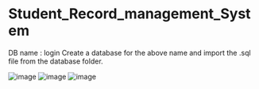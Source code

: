 # Student_Record_management_System
DB name : login
Create a database for the above name and import the .sql file from the database folder.

![image](https://github.com/PawanKalhara/Student_Record_management_System/assets/79212481/269c1582-45b2-424c-a600-dcc28e1b6789)
![image](https://github.com/PawanKalhara/Student_Record_management_System/assets/79212481/0e8b9c94-b7e5-4ca4-bc7c-9ed937f242f9)
![image](https://github.com/PawanKalhara/Student_Record_management_System/assets/79212481/eadde8a3-8604-4e3a-8ec1-37f26b71e080)


